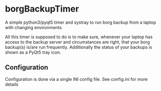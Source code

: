 # borgBackupTimer
A simple python3/pyqt5 timer and systray to run borg backup from a laptop with changing environments

All this timer is supposed to do is to make sure, whenever your laptop has access to the backup server and circumstances are right, that your borg backup(s) is/are run frequently.
Additionally the status of your backups is shown as a PyQt5 tray icon.

## Configuration
Configuration is done via a single INI config file. See config.ini for more details
